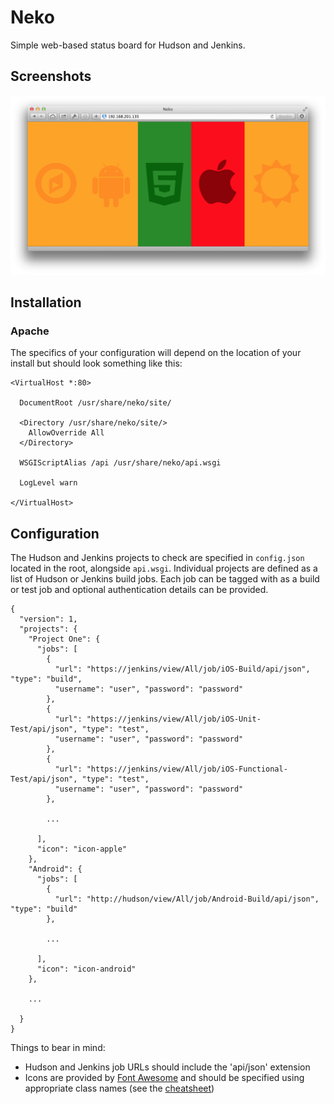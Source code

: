 Neko
====

Simple web-based status board for Hudson and Jenkins.

Screenshots
-----------

![Neko in Safari](screenshots/neko.png)

Installation
------------

### Apache

The specifics of your configuration will depend on the location of your install but should look something like this:  


    <VirtualHost *:80>

      DocumentRoot /usr/share/neko/site/

      <Directory /usr/share/neko/site/>
        AllowOverride All
      </Directory>

      WSGIScriptAlias /api /usr/share/neko/api.wsgi

      LogLevel warn

    </VirtualHost>


Configuration
-------------

The Hudson and Jenkins projects to check are specified in `config.json` located in the root, alongside `api.wsgi`.  Individual projects are defined as a list of Hudson or Jenkins build jobs.  Each job can be tagged with as a build or test job and optional authentication details can be provided.

    {
      "version": 1,
      "projects": {
        "Project One": {
          "jobs": [
            {
              "url": "https://jenkins/view/All/job/iOS-Build/api/json", "type": "build",
              "username": "user", "password": "password"
            },
            {
              "url": "https://jenkins/view/All/job/iOS-Unit-Test/api/json", "type": "test",
              "username": "user", "password": "password"
            },
            {
              "url": "https://jenkins/view/All/job/iOS-Functional-Test/api/json", "type": "test",
              "username": "user", "password": "password"
            },

            ...

          ],
          "icon": "icon-apple"
        },
        "Android": {
          "jobs": [
            {
              "url": "http://hudson/view/All/job/Android-Build/api/json", "type": "build"
            },

            ...

          ],
          "icon": "icon-android"
        },

        ...

      }
    }


Things to bear in mind:
- Hudson and Jenkins job URLs should include the 'api/json' extension
- Icons are provided by [Font Awesome](http://fontawesome.io) and should be specified using appropriate class names (see the [cheatsheet](http://fontawesome.io/cheatsheet/))